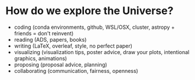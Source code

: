 # How do we explore the Universe? 

- coding (conda environments, github, WSL/OSX, cluster, astropy + friends = don't reinvent)
- reading (ADS, papers, books)
- writing (LaTeX, overleaf, style, no perfect paper)
- visualizing (visualization tips, poster advice, draw your plots, intentional graphics, animations)
- proposing (proposal advice, planning)
- collaborating (communication, fairness, openness)
